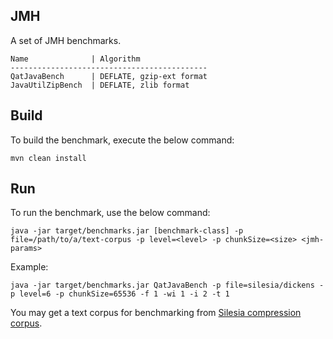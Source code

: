 ## JMH
A set of JMH benchmarks.
```
Name              | Algorithm
--------------------------------------------
QatJavaBench      | DEFLATE, gzip-ext format
JavaUtilZipBench  | DEFLATE, zlib format
```

## Build
To build the benchmark, execute the below command:
```
mvn clean install
```

## Run
To run the benchmark, use the below command:

```
java -jar target/benchmarks.jar [benchmark-class] -p file=/path/to/a/text-corpus -p level=<level> -p chunkSize=<size> <jmh-params>
```

Example:
```
java -jar target/benchmarks.jar QatJavaBench -p file=silesia/dickens -p level=6 -p chunkSize=65536 -f 1 -wi 1 -i 2 -t 1
```

You may get a text corpus for benchmarking from [Silesia compression corpus](https://sun.aei.polsl.pl//~sdeor/index.php?page=silesia). 

